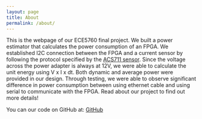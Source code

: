 ```yaml
---
layout: page
title: About
permalink: /about/
---
```


This is the webpage of our ECE5760 final project. We built a power estimator that calculates the power consumption of an FPGA. We established I2C connection between the FPGA and a current sensor by following the protocol specified by the [ACS711 sensor]((https://download.mikroe.com/documents/datasheets/ACS711-Datasheet.pdf)). Since the voltage across the power adapter is always at 12V, we were able to calculate the unit energy using V x I x dt. Both dynamic and average power were provided in our design. Through testing, we were able to observe significant difference in power consumption between using ethernet cable and using serial to communicate with the FPGA. Read about our project to find out more details! 

You can our code on GitHub at:
[GitHub](https://github.com/404coderCN/ECE5760_power_estimator)



